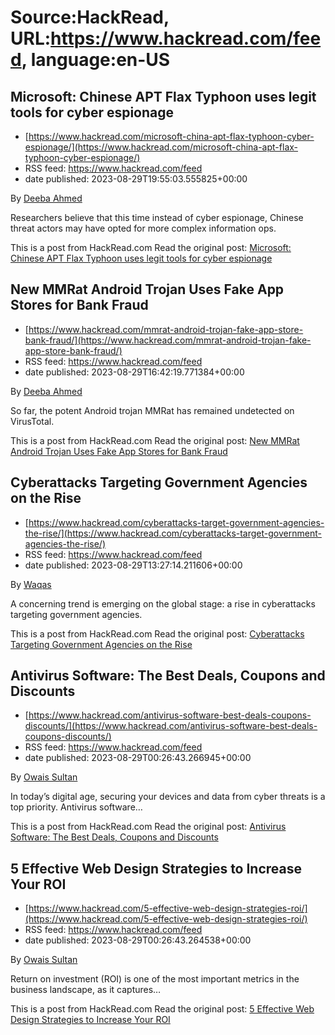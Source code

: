 # Source:HackRead, URL:https://www.hackread.com/feed, language:en-US

## Microsoft: Chinese APT Flax Typhoon uses legit tools for cyber espionage
 - [https://www.hackread.com/microsoft-china-apt-flax-typhoon-cyber-espionage/](https://www.hackread.com/microsoft-china-apt-flax-typhoon-cyber-espionage/)
 - RSS feed: https://www.hackread.com/feed
 - date published: 2023-08-29T19:55:03.555825+00:00

<p>By <a href="https://www.hackread.com/author/deeba/" rel="nofollow">Deeba Ahmed</a></p>
<p>Researchers believe that this time instead of cyber espionage, Chinese threat actors may have opted for more complex information ops.</p>
<p>This is a post from HackRead.com Read the original post: <a href="https://www.hackread.com/microsoft-china-apt-flax-typhoon-cyber-espionage/" rel="nofollow">Microsoft: Chinese APT Flax Typhoon uses legit tools for cyber espionage</a></p>

## New MMRat Android Trojan Uses Fake App Stores for Bank Fraud
 - [https://www.hackread.com/mmrat-android-trojan-fake-app-store-bank-fraud/](https://www.hackread.com/mmrat-android-trojan-fake-app-store-bank-fraud/)
 - RSS feed: https://www.hackread.com/feed
 - date published: 2023-08-29T16:42:19.771384+00:00

<p>By <a href="https://www.hackread.com/author/deeba/" rel="nofollow">Deeba Ahmed</a></p>
<p>So far, the potent Android trojan MMRat has remained undetected on VirusTotal.</p>
<p>This is a post from HackRead.com Read the original post: <a href="https://www.hackread.com/mmrat-android-trojan-fake-app-store-bank-fraud/" rel="nofollow">New MMRat Android Trojan Uses Fake App Stores for Bank Fraud</a></p>

## Cyberattacks Targeting Government Agencies on the Rise
 - [https://www.hackread.com/cyberattacks-target-government-agencies-the-rise/](https://www.hackread.com/cyberattacks-target-government-agencies-the-rise/)
 - RSS feed: https://www.hackread.com/feed
 - date published: 2023-08-29T13:27:14.211606+00:00

<p>By <a href="https://www.hackread.com/author/hackread/" rel="nofollow">Waqas</a></p>
<p>A concerning trend is emerging on the global stage: a rise in cyberattacks targeting government agencies.</p>
<p>This is a post from HackRead.com Read the original post: <a href="https://www.hackread.com/cyberattacks-target-government-agencies-the-rise/" rel="nofollow">Cyberattacks Targeting Government Agencies on the Rise</a></p>

## Antivirus Software: The Best Deals, Coupons and Discounts
 - [https://www.hackread.com/antivirus-software-best-deals-coupons-discounts/](https://www.hackread.com/antivirus-software-best-deals-coupons-discounts/)
 - RSS feed: https://www.hackread.com/feed
 - date published: 2023-08-29T00:26:43.266945+00:00

<p>By <a href="https://www.hackread.com/author/owais/" rel="nofollow">Owais Sultan</a></p>
<p>In today’s digital age, securing your devices and data from cyber threats is a top priority. Antivirus software&#8230;</p>
<p>This is a post from HackRead.com Read the original post: <a href="https://www.hackread.com/antivirus-software-best-deals-coupons-discounts/" rel="nofollow">Antivirus Software: The Best Deals, Coupons and Discounts</a></p>

## 5 Effective Web Design Strategies to Increase Your ROI
 - [https://www.hackread.com/5-effective-web-design-strategies-roi/](https://www.hackread.com/5-effective-web-design-strategies-roi/)
 - RSS feed: https://www.hackread.com/feed
 - date published: 2023-08-29T00:26:43.264538+00:00

<p>By <a href="https://www.hackread.com/author/owais/" rel="nofollow">Owais Sultan</a></p>
<p>Return on investment (ROI) is one of the most important metrics in the business landscape, as it captures&#8230;</p>
<p>This is a post from HackRead.com Read the original post: <a href="https://www.hackread.com/5-effective-web-design-strategies-roi/" rel="nofollow">5 Effective Web Design Strategies to Increase Your ROI</a></p>

